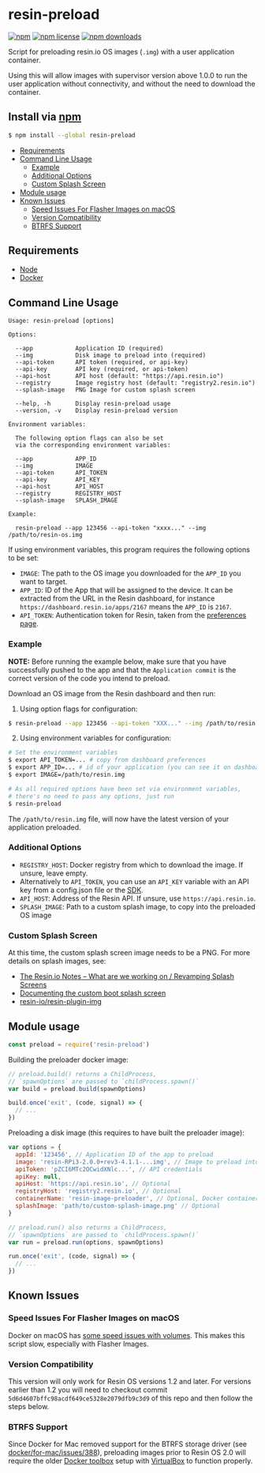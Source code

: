 # resin-preload
[![npm](https://img.shields.io/npm/v/resin-preload.svg?style=flat-square)](https://npmjs.com/package/resin-preload)
[![npm license](https://img.shields.io/npm/l/resin-preload.svg?style=flat-square)](https://npmjs.com/package/resin-preload)
[![npm downloads](https://img.shields.io/npm/dm/resin-preload.svg?style=flat-square)](https://npmjs.com/package/resin-preload)

Script for preloading resin.io OS images (`.img`) with a user application container.

Using this will allow images with supervisor version above 1.0.0 to run the user application without connectivity, and without the need to download the container.

## Install via [npm](https://npmjs.com)

```sh
$ npm install --global resin-preload
```

<!-- MarkdownTOC -->

- [Requirements](#requirements)
- [Command Line Usage](#command-line-usage)
    - [Example](#example)
    - [Additional Options](#additional-options)
    - [Custom Splash Screen](#custom-splash-screen)
- [Module usage](#module-usage)
- [Known Issues](#known-issues)
    - [Speed Issues For Flasher Images on macOS](#speed-issues-for-flasher-images-on-macos)
    - [Version Compatibility](#version-compatibility)
    - [BTRFS Support](#btrfs-support)

<!-- /MarkdownTOC -->


## Requirements

- [Node](https://nodejs.org)
- [Docker](https://www.docker.com)

## Command Line Usage

```
Usage: resin-preload [options]

Options:

  --app            Application ID (required)
  --img            Disk image to preload into (required)
  --api-token      API token (required, or api-key)
  --api-key        API key (required, or api-token)
  --api-host       API host (default: "https://api.resin.io")
  --registry       Image registry host (default: "registry2.resin.io")
  --splash-image   PNG Image for custom splash screen

  --help, -h       Display resin-preload usage
  --version, -v    Display resin-preload version

Environment variables:

  The following option flags can also be set
  via the corresponding environment variables:

  --app            APP_ID
  --img            IMAGE
  --api-token      API_TOKEN
  --api-key        API_KEY
  --api-host       API_HOST
  --registry       REGISTRY_HOST
  --splash-image   SPLASH_IMAGE

Example:

  resin-preload --app 123456 --api-token "xxxx..." --img /path/to/resin-os.img

```

If using environment variables, this program requires the following options to be set:

  * `IMAGE`: The path to the OS image you downloaded for the `APP_ID` you want to target.
  * `APP_ID`: ID of the App that will be assigned to the device. It can be extracted from the URL in the Resin dashboard,
     for instance `https://dashboard.resin.io/apps/2167` means the `APP_ID` is `2167`.
  * `API_TOKEN`: Authentication token for Resin, taken from the [preferences page](https://dashboard.resin.io/preferences/details). 


### Example

**NOTE:** Before running the example below, make sure that you have successfully pushed to the app and
that the `Application commit` is the correct version of the code you intend to preload.

Download an OS image from the Resin dashboard and then run:

1) Using option flags for configuration:

```bash
$ resin-preload --app 123456 --api-token "XXX..." --img /path/to/resin.img
```

2) Using environment variables for configuration:

```bash
# Set the environment variables
$ export API_TOKEN=... # copy from dashboard preferences
$ export APP_ID=... # id of your application (you can see it on dashboard URL when you visit your app page)
$ export IMAGE=/path/to/resin.img

# As all required options have been set via environment variables,
# there's no need to pass any options, just run
$ resin-preload
```

The `/path/to/resin.img` file, will now have the latest version of your application preloaded.

### Additional Options

* `REGISTRY_HOST`: Docker registry from which to download the image. If unsure, leave empty.
* Alternatively to `API_TOKEN`, you can use an `API_KEY` variable with an API key from a config.json file or the [SDK](https://github.com/resin-io/resin-sdk/blob/master/DOCUMENTATION.md#resin.models.application.getApiKey).
* `API_HOST`: Address of the Resin API. If unsure, use `https://api.resin.io`.
* `SPLASH_IMAGE`: Path to a custom splash image, to copy into the preloaded OS image

### Custom Splash Screen

At this time, the custom splash screen image needs to be a PNG.
For more details on splash images, see:
  - [The Resin.io Notes – What are we working on / Revamping Splash Screens](https://forums.resin.io/t/what-are-we-working-on-the-resin-io-notes/414/7)
  - [Documenting the custom boot splash screen](https://github.com/resin-io/docs/issues/155)
  - [resin-io/resin-plugin-img](https://github.com/resin-io/resin-plugin-img)

## Module usage

```js
const preload = require('resin-preload')
```

Building the preloader docker image:

```js
// preload.build() returns a ChildProcess,
// `spawnOptions` are passed to `childProcess.spawn()`
var build = preload.build(spawnOptions)

build.once('exit', (code, signal) => {
  // ...
})
```

Preloading a disk image (this requires to have built the preloader image):

```js
var options = {
  appId: '123456', // Application ID of the app to preload
  image: 'resin-RPi3-2.0.0+rev3-4.1.1-...img', // Image to preload into
  apiToken: 'pZCI6MTc2OCwidXNlc...', // API credentials
  apiKey: null,
  apiHost: 'https://api.resin.io', // Optional
  registryHost: 'registry2.resin.io', // Optional
  containerName: 'resin-image-preloader', // Optional, Docker container name
  splashImage: 'path/to/custom-splash-image.png' // Optional
}

// preload.run() also returns a ChildProcess,
// `spawnOptions` are passed to `childProcess.spawn()`
var run = preload.run(options, spawnOptions)

run.once('exit', (code, signal) => {
  // ...
})
```

## Known Issues

### Speed Issues For Flasher Images on macOS

Docker on macOS has [some speed issues with volumes](https://github.com/docker/for-mac/issues/77).
This makes this script slow, especially with Flasher Images.

### Version Compatibility

This version will only work for Resin OS versions 1.2 and later.
For versions earlier than 1.2 you will need to checkout commit `5d6d4607bffc98acdf649ce5328e2079dfb9c3d9` of this repo and then follow the steps below. 

### BTRFS Support

Since Docker for Mac removed support for the BTRFS storage driver (see [docker/for-mac/issues/388](https://github.com/docker/for-mac/issues/388)), preloading images prior to Resin OS 2.0 will require the older [Docker toolbox](https://docs.docker.com/toolbox/toolbox_install_mac/) setup with [VirtualBox](https://www.virtualbox.org/) to function properly.
